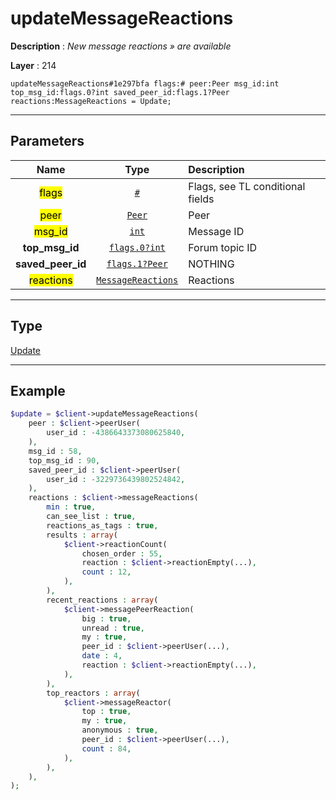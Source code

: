# updateMessageReactions

**Description** : *New message reactions &raquo; are available*

**Layer** : 214

```tl
updateMessageReactions#1e297bfa flags:# peer:Peer msg_id:int top_msg_id:flags.0?int saved_peer_id:flags.1?Peer reactions:MessageReactions = Update;
```

---

## Parameters

| Name | Type | Description |
| :---: | :---: | :--- |
| <mark>flags</mark> | [`#`](type/#) | Flags, see TL conditional fields |
| <mark>peer</mark> | [`Peer`](type/Peer) | Peer |
| <mark>msg_id</mark> | [`int`](type/int) | Message ID |
| **top_msg_id** | [`flags.0?int`](type/int) | Forum topic ID |
| **saved_peer_id** | [`flags.1?Peer`](type/Peer) | NOTHING |
| <mark>reactions</mark> | [`MessageReactions`](type/MessageReactions) | Reactions |

---

## Type

[Update](type/Update)

---

## Example

```php
$update = $client->updateMessageReactions(
	peer : $client->peerUser(
		user_id : -4386643373080625840,
	),
	msg_id : 58,
	top_msg_id : 90,
	saved_peer_id : $client->peerUser(
		user_id : -3229736439802524842,
	),
	reactions : $client->messageReactions(
		min : true,
		can_see_list : true,
		reactions_as_tags : true,
		results : array(
			$client->reactionCount(
				chosen_order : 55,
				reaction : $client->reactionEmpty(...),
				count : 12,
			),
		),
		recent_reactions : array(
			$client->messagePeerReaction(
				big : true,
				unread : true,
				my : true,
				peer_id : $client->peerUser(...),
				date : 4,
				reaction : $client->reactionEmpty(...),
			),
		),
		top_reactors : array(
			$client->messageReactor(
				top : true,
				my : true,
				anonymous : true,
				peer_id : $client->peerUser(...),
				count : 84,
			),
		),
	),
);
```